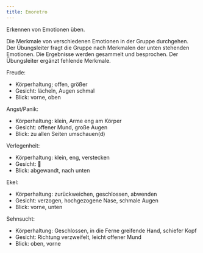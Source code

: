 ```yaml
---
title: Emoretro
---
```


Erkennen von Emotionen üben.

Die Merkmale von verschiedenen Emotionen in der Gruppe durchgehen. Der
Übungsleiter fragt die Gruppe nach Merkmalen der unten stehenden Emotionen. Die
Ergebnisse werden gesammelt und besprochen. Der Übungsleiter ergänzt fehlende
Merkmale.

Freude:

- Körperhaltung; offen, größer
- Gesicht: lächeln, Augen schmal
- Blick: vorne, oben

Angst/Panik:

- Körperhaltung: klein, Arme eng am Körper
- Gesicht: offener Mund, große Augen
- Blick: zu allen Seiten umschauen(d)

Verlegenheit:

- Körperhaltung: klein, eng, verstecken
- Gesicht: 😬
- Blick: abgewandt, nach unten

Ekel:

- Körperhaltung: zurückweichen, geschlossen, abwenden
- Gesicht: verzogen, hochgezogene Nase, schmale Augen
- Blick: vorne, unten

Sehnsucht:

- Körperhaltung: Geschlossen, in die Ferne greifende Hand, schiefer Kopf
- Gesicht: Richtung verzweifelt, leicht offener Mund
- Blick: oben, vorne
